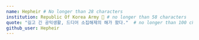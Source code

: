 ```yaml
---
name: Hepheir # No longer than 28 characters
institution: Republic Of Korea Army 🚩 # no longer than 58 characters
quote: "길고 긴 공익생활, 드디어 소집해제의 해가 왔다."  # no longer than 100 characters, avoid using quotes(") to guarantee the format remains the same.
github_user: Hepheir
---
```

